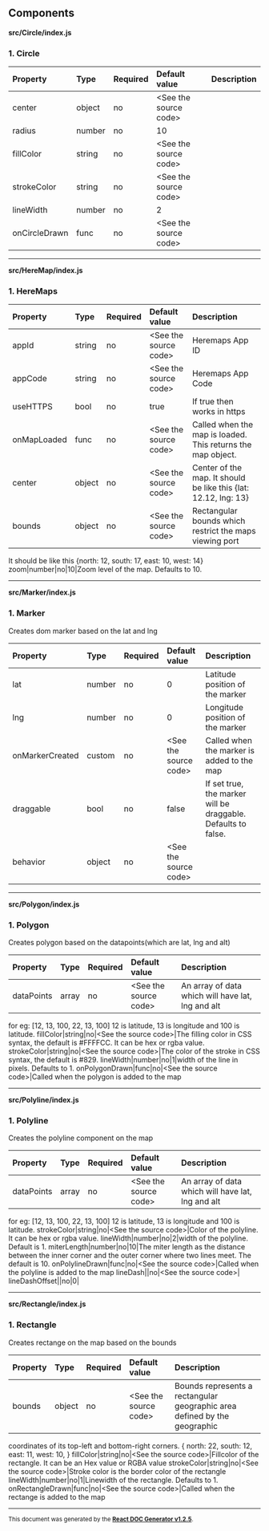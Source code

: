 ## Components

**src/Circle/index.js**

### 1. Circle

| Property      | Type   | Required | Default value               | Description |
| :------------ | :----- | :------- | :-------------------------- | :---------- |
| center        | object | no       | &lt;See the source code&gt; |
| radius        | number | no       | 10                          |
| fillColor     | string | no       | &lt;See the source code&gt; |
| strokeColor   | string | no       | &lt;See the source code&gt; |
| lineWidth     | number | no       | 2                           |
| onCircleDrawn | func   | no       | &lt;See the source code&gt; |

---

**src/HereMap/index.js**

### 1. HereMaps

| Property    | Type   | Required | Default value               | Description                                                     |
| :---------- | :----- | :------- | :-------------------------- | :-------------------------------------------------------------- |
| appId       | string | no       | &lt;See the source code&gt; | Heremaps App ID                                                 |
| appCode     | string | no       | &lt;See the source code&gt; | Heremaps App Code                                               |
| useHTTPS    | bool   | no       | true                        | If true then works in https                                     |
| onMapLoaded | func   | no       | &lt;See the source code&gt; | Called when the map is loaded. This returns the map object.     |
| center      | object | no       | &lt;See the source code&gt; | Center of the map. It should be like this {lat: 12.12, lng: 13} |
| bounds      | object | no       | &lt;See the source code&gt; | Rectangular bounds which restrict the maps viewing port         |

It should be like this {north: 12, south: 17, east: 10, west: 14}
zoom|number|no|10|Zoom level of the map. Defaults to 10.

---

**src/Marker/index.js**

### 1. Marker

Creates dom marker based on the lat and lng

| Property        | Type   | Required | Default value               | Description                                                   |
| :-------------- | :----- | :------- | :-------------------------- | :------------------------------------------------------------ |
| lat             | number | no       | 0                           | Latitude position of the marker                               |
| lng             | number | no       | 0                           | Longitude position of the marker                              |
| onMarkerCreated | custom | no       | &lt;See the source code&gt; | Called when the marker is added to the map                    |
| draggable       | bool   | no       | false                       | If set true, the marker will be draggable. Defaults to false. |
| behavior        | object | no       | &lt;See the source code&gt; |

---

**src/Polygon/index.js**

### 1. Polygon

Creates polygon based on the datapoints(which are lat, lng and alt)

| Property   | Type  | Required | Default value               | Description                                       |
| :--------- | :---- | :------- | :-------------------------- | :------------------------------------------------ |
| dataPoints | array | no       | &lt;See the source code&gt; | An array of data which will have lat, lng and alt |

for eg: [12, 13, 100, 22, 13, 100]
12 is latitude, 13 is longitude and 100 is latitude.
fillColor|string|no|&lt;See the source code&gt;|The filling color in CSS syntax, the default is #FFFFCC. It can be hex or rgba value.
strokeColor|string|no|&lt;See the source code&gt;|The color of the stroke in CSS syntax, the default is #829.
lineWidth|number|no|1|width of the line in pixels. Defaults to 1.
onPolygonDrawn|func|no|&lt;See the source code&gt;|Called when the polygon is added to the map

---

**src/Polyline/index.js**

### 1. Polyline

Creates the polyline component on the map

| Property   | Type  | Required | Default value               | Description                                       |
| :--------- | :---- | :------- | :-------------------------- | :------------------------------------------------ |
| dataPoints | array | no       | &lt;See the source code&gt; | An array of data which will have lat, lng and alt |

for eg: [12, 13, 100, 22, 13, 100]
12 is latitude, 13 is longitude and 100 is latitude.
strokeColor|string|no|&lt;See the source code&gt;|Color of the polyline. It can be hex or rgba value.
lineWidth|number|no|2|width of the polyline. Default is 1.
miterLength|number|no|10|The miter length as the distance between the inner corner
and the outer corner where two lines meet. The default is 10.
onPolylineDrawn|func|no|&lt;See the source code&gt;|Called when the polyline is added to the map
lineDash||no|&lt;See the source code&gt;|
lineDashOffset||no|0|

---

**src/Rectangle/index.js**

### 1. Rectangle

Creates rectange on the map based on the bounds

| Property | Type   | Required | Default value               | Description                                                               |
| :------- | :----- | :------- | :-------------------------- | :------------------------------------------------------------------------ |
| bounds   | object | no       | &lt;See the source code&gt; | Bounds represents a rectangular geographic area defined by the geographic |

coordinates of its top-left and bottom-right corners.
{
north: 22,
south: 12,
east: 11,
west: 10,
}
fillColor|string|no|&lt;See the source code&gt;|Fillcolor of the rectangle. It can be an Hex value or RGBA value
strokeColor|string|no|&lt;See the source code&gt;|Stroke color is the border color of the rectangle
lineWidth|number|no|1|Linewidth of the rectangle. Defaults to 1.
onRectangleDrawn|func|no|&lt;See the source code&gt;|Called when the rectange is added to the map

---

<sub>This document was generated by the <a href="https://github.com/marborkowski/react-doc-generator" target="_blank">**React DOC Generator v1.2.5**</a>.</sub>
